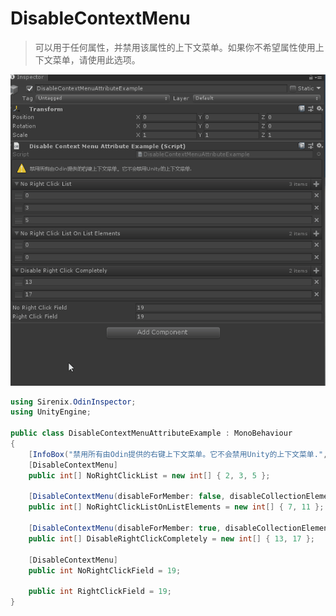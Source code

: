 # DisableContextMenu

> 可以用于任何属性，并禁用该属性的上下文菜单。如果你不希望属性使用上下文菜单，请使用此选项。

![img](../image/DisableContextMenu/post-551-5fb7d7b24cd93.gif)

```cs
using Sirenix.OdinInspector;
using UnityEngine;

public class DisableContextMenuAttributeExample : MonoBehaviour
{
    [InfoBox("禁用所有由Odin提供的右键上下文菜单。它不会禁用Unity的上下文菜单.", InfoMessageType.Warning)]
    [DisableContextMenu]
    public int[] NoRightClickList = new int[] { 2, 3, 5 };

    [DisableContextMenu(disableForMember: false, disableCollectionElements: true)]
    public int[] NoRightClickListOnListElements = new int[] { 7, 11 };

    [DisableContextMenu(disableForMember: true, disableCollectionElements: true)]
    public int[] DisableRightClickCompletely = new int[] { 13, 17 };

    [DisableContextMenu]
    public int NoRightClickField = 19;

    public int RightClickField = 19;
}
```